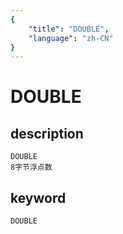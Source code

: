 ```yaml
---
{
    "title": "DOUBLE",
    "language": "zh-CN"
}
---
```


# DOUBLE
## description
    DOUBLE
    8字节浮点数

## keyword

    DOUBLE
